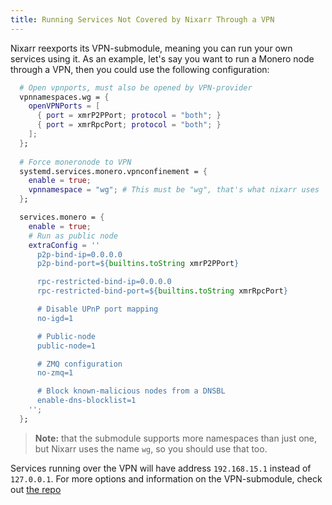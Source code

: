 ```yaml
---
title: Running Services Not Covered by Nixarr Through a VPN
---
```


Nixarr reexports its VPN-submodule, meaning you can run your own services
using it. As an example, let's say you want to run a Monero node
through a VPN, then you could use the following configuration:

```nix {.numberLines}
  # Open vpnports, must also be opened by VPN-provider
  vpnnamespaces.wg = {
    openVPNPorts = [ 
      { port = xmrP2PPort; protocol = "both"; }
      { port = xmrRpcPort; protocol = "both"; }
    ];
  };
  
  # Force moneronode to VPN
  systemd.services.monero.vpnconfinement = {
    enable = true;
    vpnnamespace = "wg"; # This must be "wg", that's what nixarr uses
  };

  services.monero = {
    enable = true;
    # Run as public node
    extraConfig = ''
      p2p-bind-ip=0.0.0.0
      p2p-bind-port=${builtins.toString xmrP2PPort}

      rpc-restricted-bind-ip=0.0.0.0
      rpc-restricted-bind-port=${builtins.toString xmrRpcPort}

      # Disable UPnP port mapping
      no-igd=1

      # Public-node
      public-node=1

      # ZMQ configuration
      no-zmq=1

      # Block known-malicious nodes from a DNSBL
      enable-dns-blocklist=1
    '';
  };
```

> **Note:** that the submodule supports more namespaces than just one, but Nixarr
> uses the name `wg`, so you should use that too.

Services running over the VPN will have address `192.168.15.1` instead of
`127.0.0.1`. For more options and information on the VPN-submodule, check out
[the repo](https://github.com/Maroka-chan/VPN-Confinement)
